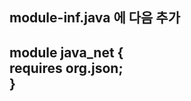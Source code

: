  module-inf.java 에 다음 추가
-------------------------------------
 module java_net {    
	requires org.json;    
}    
------------------------------------
